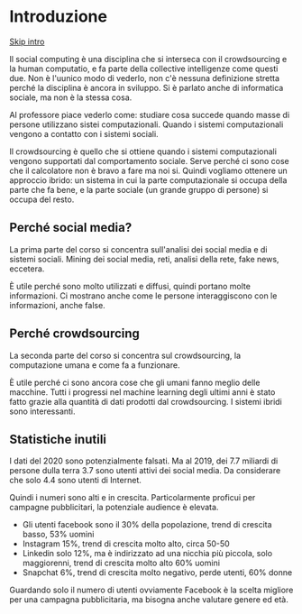 # Introduzione

[Skip intro](3.2%20richiami%20di%20grafi%20e%20reti.md)

Il social computing è una disciplina che si interseca con il crowdsourcing e la human computatio, e fa parte della collective intelligenze come questi due.
Non è l'uunico modo di vederlo, non c'è nessuna definizione stretta perché la disciplina è ancora in sviluppo.
Si è parlato anche di informatica sociale, ma non è la stessa cosa.

Al professore piace vederlo come: studiare cosa succede quando masse di persone utilizzano sistei computazionali. Quando i sistemi computazionali vengono a contatto con i sistemi sociali.

Il crowdsourcing è quello che si ottiene quando i sistemi computazionali vengono supportati dal comportamento sociale.
Serve perché ci sono cose che il calcolatore non è bravo a fare ma noi si.
Quindi vogliamo ottenere un approccio ibrido: un sistema in cui la parte computazionale si occupa della parte che fa bene, e la parte sociale (un grande gruppo di persone) si occupa del resto.

## Perché social media?

La prima parte del corso si concentra sull'analisi dei social media e di sistemi sociali. Mining dei social media, reti, analisi della rete, fake news, eccetera.

È utile perché sono molto utilizzati e diffusi, quindi portano molte informazioni.
Ci mostrano anche come le persone interaggiscono con le informazioni, anche false.

## Perché crowdsourcing

La seconda parte del corso si concentra sul crowdsourcing, la computazione umana e come fa a funzionare.

È utile perché ci sono ancora cose che gli umani fanno meglio delle macchine. Tutti i progressi nel machine learning degli ultimi anni è stato fatto grazie alla quantità di dati prodotti dal crowdsourcing.
I sistemi ibridi sono interessanti.

## Statistiche inutili

I dati del 2020 sono potenzialmente falsati. Ma al 2019, dei 7.7 miliardi di persone dulla terra 3.7 sono utenti attivi dei social media. Da considerare che solo 4.4 sono utenti di Internet.

Quindi i numeri sono alti e in crescita. Particolarmente proficui per campagne pubblicitari, la potenziale audience è elevata.
* Gli utenti facebook sono il 30% della popolazione, trend di crescita basso, 53% uomini
* Instagram 15%, trend di crescita molto alto, circa 50-50
* Linkedin solo 12%, ma è indirizzato ad una nicchia più piccola, solo maggiorenni, trend di crescita molto alto 60% uomini
* Snapchat 6%, trend di crescita molto negativo, perde utenti, 60% donne

Guardando solo il numero di utenti ovviamente Facebook è la scelta migliore per una campagna pubblicitaria, ma bisogna anche valutare genere ed età.